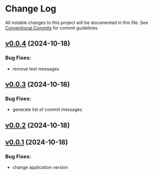 # Change Log

All notable changes to this project will be documented in this file.
See [Conventional Commits](Https://conventionalcommits.org) for commit guidelines.

<!-- changelog -->

## [v0.0.4](https://github.com/andyl/conpipe/compare/v0.0.3...v0.0.4) (2024-10-18)

### Bug Fixes:

* remove test messages

## [v0.0.3](https://github.com/andyl/conpipe/compare/v0.0.2...v0.0.3) (2024-10-18)

### Bug Fixes:

* generate list of commit messages

## [v0.0.2](https://github.com/andyl/conpipe/compare/v0.0.1...v0.0.2) (2024-10-18)

## [v0.0.1](https://github.com/andyl/conpipe/compare/v0.0.1...v0.0.1) (2024-10-18)

### Bug Fixes:

* change application version
